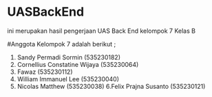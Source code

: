 # UASBackEnd
ini merupakan hasil pengerjaan UAS Back End kelompok 7 Kelas B

#Anggota Kelompok 7 adalah berikut ;
1. Sandy Permadi Sormin (535230182)
2. Cornellius Constatine Wijaya (535230064)
3. Fawaz (535230112)
4. William Immanuel Lee (535230040)
5. Nicolas Matthew (535230038)
6.Felix Prajna Susanto (535230121)
